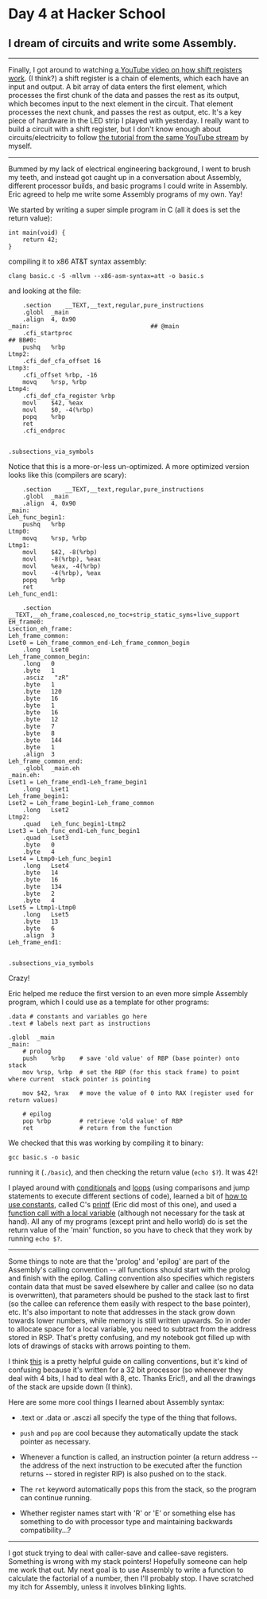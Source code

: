 # Day 4 at Hacker School
## I dream of circuits and write some Assembly.

-----

Finally, I got around to watching [a YouTube video on how shift registers work](https://www.youtube.com/watch?v=6fVbJbNPrEU). (I think?) a shift register is a chain of elements, which each have an input and output. A bit array of data enters the first element, which processes the first chunk of the data and passes the rest as its output, which becomes input to the next element in the circuit. That element processes the next chunk, and passes the rest as output, etc. It's a key piece of hardware in the LED strip I played with yesterday. I really want to build a circuit with a shift register, but I don't know enough about circuits/electricity to follow [the tutorial from the same YouTube stream](https://www.youtube.com/watch?v=oB_pz18AinI) by myself. 

-----

Bummed by my lack of electrical engineering background, I went to brush my teeth, and instead got caught up in a conversation about Assembly, different processor builds, and basic programs I could write in Assembly. Eric agreed to help me write some Assembly programs of my own. Yay!

We started by writing a super simple program in C (all it does is set the return value):

```
int main(void) {  
    return 42;  
}  
```
compiling it to x86 AT&T syntax assembly:

```
clang basic.c -S -mllvm --x86-asm-syntax=att -o basic.s
```
and looking at the file:

```
	.section	__TEXT,__text,regular,pure_instructions
	.globl	_main
	.align	4, 0x90
_main:                                  ## @main
	.cfi_startproc
## BB#0:
	pushq	%rbp
Ltmp2:
	.cfi_def_cfa_offset 16
Ltmp3:
	.cfi_offset %rbp, -16
	movq	%rsp, %rbp
Ltmp4:
	.cfi_def_cfa_register %rbp
	movl	$42, %eax
	movl	$0, -4(%rbp)
	popq	%rbp
	ret
	.cfi_endproc


.subsections_via_symbols
```

Notice that this is a more-or-less un-optimized. A more optimized version looks like this (compilers are scary):  

```
	.section	__TEXT,__text,regular,pure_instructions
	.globl	_main
	.align	4, 0x90
_main:
Leh_func_begin1:
	pushq	%rbp
Ltmp0:
	movq	%rsp, %rbp
Ltmp1:
	movl	$42, -8(%rbp)
	movl	-8(%rbp), %eax
	movl	%eax, -4(%rbp)
	movl	-4(%rbp), %eax
	popq	%rbp
	ret
Leh_func_end1:

	.section	__TEXT,__eh_frame,coalesced,no_toc+strip_static_syms+live_support
EH_frame0:
Lsection_eh_frame:
Leh_frame_common:
Lset0 = Leh_frame_common_end-Leh_frame_common_begin
	.long	Lset0
Leh_frame_common_begin:
	.long	0
	.byte	1
	.asciz	 "zR"
	.byte	1
	.byte	120
	.byte	16
	.byte	1
	.byte	16
	.byte	12
	.byte	7
	.byte	8
	.byte	144
	.byte	1
	.align	3
Leh_frame_common_end:
	.globl	_main.eh
_main.eh:
Lset1 = Leh_frame_end1-Leh_frame_begin1
	.long	Lset1
Leh_frame_begin1:
Lset2 = Leh_frame_begin1-Leh_frame_common
	.long	Lset2
Ltmp2:
	.quad	Leh_func_begin1-Ltmp2
Lset3 = Leh_func_end1-Leh_func_begin1
	.quad	Lset3
	.byte	0
	.byte	4
Lset4 = Ltmp0-Leh_func_begin1
	.long	Lset4
	.byte	14
	.byte	16
	.byte	134
	.byte	2
	.byte	4
Lset5 = Ltmp1-Ltmp0
	.long	Lset5
	.byte	13
	.byte	6
	.align	3
Leh_frame_end1:


.subsections_via_symbols
```

Crazy! 

Eric helped me reduce the first version to an even more simple Assembly program, which I could use as a template for other programs:

```
.data # constants and variables go here
.text # labels next part as instructions

.globl	_main
_main:
    # prolog
	push	%rbp	# save 'old value' of RBP (base pointer) onto stack 
	mov	%rsp, %rbp	# set the RBP (for this stack frame) to point where current  stack pointer is pointing
	
	mov $42, %rax	# move the value of 0 into RAX (register used for return values)
	
	# epilog
	pop	%rbp 		# retrieve 'old value' of RBP
	ret				# return from the function
```
We checked that this was working by compiling it to binary:

```
gcc basic.s -o basic
```
running it (```./basic```), and then checking the return value (```echo $?```). It was 42!

I played around with [conditionals](https://github.com/sophiadavis/Learning-x86-Assembly/blob/master/conditional.s) and [loops](https://github.com/sophiadavis/Learning-x86-Assembly/blob/master/loops.s) (using comparisons and jump statements to execute different sections of code), learned a bit of [how to use constants](https://github.com/sophiadavis/Learning-x86-Assembly/blob/master/helloworld.s), called C's [printf](https://github.com/sophiadavis/Learning-x86-Assembly/blob/master/print.s) (Eric did most of this one), and used a [function call with a local variable](https://github.com/sophiadavis/Learning-x86-Assembly/blob/master/localVars.s) (although not necessary for the task at hand). All any of my programs (except print and hello world) do is set the return value of the 'main' function, so you have to check that they work by running ```echo $?```.

-----

Some things to note are that the 'prolog' and 'epilog' are part of the Assembly's calling convention -- all functions should start with the prolog and finish with the epilog. Calling convention also specifies which registers contain data that must be saved elsewhere by caller and callee (so no data is overwritten), that parameters should be pushed to the stack last to first (so the callee can reference them easily with respect to the base pointer), etc. It's also important to note that addresses in the stack grow down towards lower numbers, while memory is still written upwards. So in order to allocate space for a local variable, you need to subtract from the address stored in RSP. That's pretty confusing, and my notebook got filled up with lots of drawings of stacks with arrows pointing to them. 

I think [this](http://www.cs.princeton.edu/courses/archive/spr11/cos217/lectures/15AssemblyFunctions.pdf) is a pretty helpful guide on calling conventions, but it's kind of confusing because it's written for a 32 bit processor (so whenever they deal with 4 bits, I had to deal with 8, etc. Thanks Eric!), and all the drawings of the stack are upside down (I think).

Here are some more cool things I learned about Assembly syntax:  

* .text or .data or .asczi all specify the type of the thing that follows. 

* ```push``` and ```pop``` are cool because they automatically update the stack pointer as necessary. 
* Whenever a function is called, an instruction pointer (a return address -- the address of the next instruction to be executed after the function returns -- stored in register RIP) is also pushed on to the stack. 
* The ```ret``` keyword automatically pops this from the stack, so the program can continue running.
* Whether register names start with 'R' or 'E' or something else has something to do with processor type and maintaining backwards compatibility...?

-----


I got stuck trying to deal with caller-save and callee-save registers. Something is wrong with my stack pointers! Hopefully someone can help me work that out. My next goal is to use Assembly to write a function to calculate the factorial of a number, then I'll probably stop. I have scratched my itch for Assembly, unless it involves blinking lights.






 